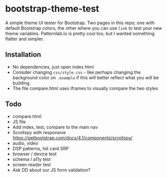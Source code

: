 
# bootstrap-theme-test

A simple theme UI tester for Bootstrap. Two pages in this repo; one with default Bootstrap colors, the other where you can use `link` to test your new theme variables. Patternlab.io is pretty cool too, but I wanted something flatter and simpler.


## Installation
- No dependencies, just open index.html
- Consider changing `css/style.css` - like perhaps changing the background color on `.example` if this will better reflect what you will be building.
- The file compare.html uses iframes to visually compare the two styles


## Todo
- compare.html 
- JS file
- Add index, test, compare to the main nav
- Scrollspy with responsive https://getbootstrap.com/docs/4.1/components/scrollspy/
- audio, video
- DSP patterns, list card SRP
- browser / device test
- schema / a11y test
- screen reader test
- Ask DD about our JS form validation?
